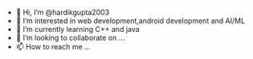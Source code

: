 - 👋 Hi, I’m @hardikgupta2003
- 👀 I’m interested in web development,android development and AI/ML
- 🌱 I’m currently learning C++ and java
- 💞️ I’m looking to collaborate on ...
- 📫 How to reach me ...

<!---
hardikgupta2003/hardikgupta2003 is a ✨ special ✨ repository because its `README.md` (this file) appears on your GitHub profile.
You can click the Preview link to take a look at your changes.
--->
